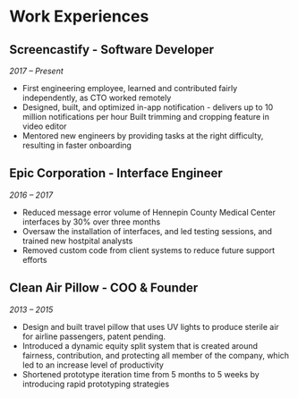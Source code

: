# Work Experiences
## Screencastify -	Software Developer	
*2017	   –  	Present*
- First engineering employee, learned and contributed fairly independently, as CTO worked remotely
- Designed, built, and optimized in-app notification - delivers up to 10 million notifications per hour
Built trimming and cropping feature in video editor
- Mentored new engineers by providing tasks at the right difficulty, resulting in faster onboarding

## Epic Corporation -	Interface Engineer	
*2016	– 2017*
- Reduced message error volume of Hennepin County Medical Center interfaces by 30% over three months
- Oversaw the installation of interfaces, and led testing sessions, and trained new hostpital analysts
- Removed custom code from client systems to reduce future support efforts

## Clean Air Pillow -	COO  & Founder 	
*2013	– 2015*

- Design and built travel pillow that uses UV lights to produce sterile air for airline passengers, patent pending.
- Introduced a dynamic equity split system that is created around fairness, contribution, and protecting all member of the company, which led to an increase level of productivity
- Shortened prototype iteration time from 5 months to 5 weeks by introducing rapid prototyping strategies